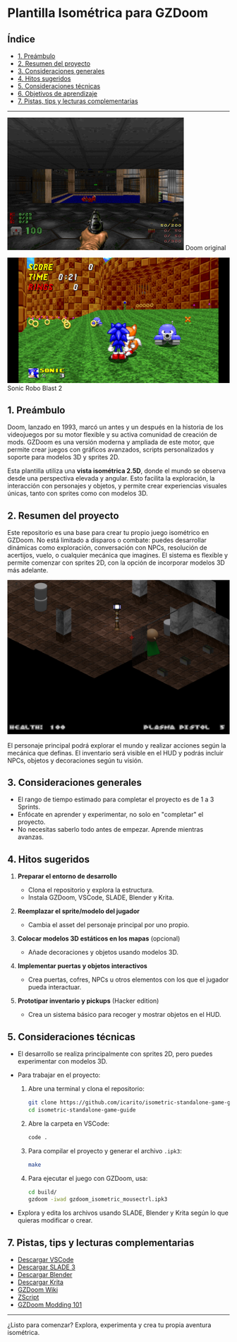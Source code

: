 # Plantilla Isométrica para GZDoom

## Índice

* [1. Preámbulo](#1-preámbulo)
* [2. Resumen del proyecto](#2-resumen-del-proyecto)
* [3. Consideraciones generales](#3-consideraciones-generales)
* [4. Hitos sugeridos](#4-hitos-sugeridos)
* [5. Consideraciones técnicas](#5-consideraciones-técnicas)
* [6. Objetivos de aprendizaje](#6-objetivos-de-aprendizaje)
* [7. Pistas, tips y lecturas complementarias](#7-pistas-tips-y-lecturas-complementarias)

***

![](./gzdoomgameplay.png)
Doom original

![](./sonic_robo_blast.jpg)
Sonic Robo Blast 2

## 1. Preámbulo

Doom, lanzado en 1993, marcó un antes y un después en la historia de los videojuegos por su motor flexible y su activa comunidad de creación de mods. GZDoom es una versión moderna y ampliada de este motor, que permite crear juegos con gráficos avanzados, scripts personalizados y soporte para modelos 3D y sprites 2D.

Esta plantilla utiliza una **vista isométrica 2.5D**, donde el mundo se observa desde una perspectiva elevada y angular. Esto facilita la exploración, la interacción con personajes y objetos, y permite crear experiencias visuales únicas, tanto con sprites como con modelos 3D.

## 2. Resumen del proyecto

Este repositorio es una base para crear tu propio juego isométrico en GZDoom. No está limitado a disparos o combate: puedes desarrollar dinámicas como exploración, conversación con NPCs, resolución de acertijos, vuelo, o cualquier mecánica que imagines. El sistema es flexible y permite comenzar con sprites 2D, con la opción de incorporar modelos 3D más adelante.

![](./screenshot1.png)

El personaje principal podrá explorar el mundo y realizar acciones según la mecánica que definas. El inventario será visible en el HUD y podrás incluir NPCs, objetos y decoraciones según tu visión.

## 3. Consideraciones generales

* El rango de tiempo estimado para completar el proyecto es de 1 a 3 Sprints.
* Enfócate en aprender y experimentar, no solo en "completar" el proyecto.
* No necesitas saberlo todo antes de empezar. Aprende mientras avanzas.

## 4. Hitos sugeridos

1. **Preparar el entorno de desarrollo**
   - Clona el repositorio y explora la estructura.
   - Instala GZDoom, VSCode, SLADE, Blender y Krita.

2. **Reemplazar el sprite/modelo del jugador**
   - Cambia el asset del personaje principal por uno propio.

3. **Colocar modelos 3D estáticos en los mapas** (opcional)
   - Añade decoraciones y objetos usando modelos 3D.

4. **Implementar puertas y objetos interactivos**
   - Crea puertas, cofres, NPCs u otros elementos con los que el jugador pueda interactuar.

5. **Prototipar inventario y pickups** (Hacker edition)
   - Crea un sistema básico para recoger y mostrar objetos en el HUD.

## 5. Consideraciones técnicas

- El desarrollo se realiza principalmente con sprites 2D, pero puedes experimentar con modelos 3D.
- Para trabajar en el proyecto:
  1. Abre una terminal y clona el repositorio:
     ```sh
     git clone https://github.com/icarito/isometric-standalone-game-guide.git
     cd isometric-standalone-game-guide
     ```
  2. Abre la carpeta en VSCode:
     ```sh
     code .
     ```
  3. Para compilar el proyecto y generar el archivo `.ipk3`:
     ```sh
     make
     ```
  4. Para ejecutar el juego con GZDoom, usa:
     ```sh
     cd build/
     gzdoom -iwad gzdoom_isometric_mousectrl.ipk3
     ```

- Explora y edita los archivos usando SLADE, Blender y Krita según lo que quieras modificar o crear.

## 7. Pistas, tips y lecturas complementarias

- [Descargar VSCode](https://code.visualstudio.com/)
- [Descargar SLADE 3](https://slade.mancubus.net/)
- [Descargar Blender](https://www.blender.org/download/)
- [Descargar Krita](https://krita.org/es/download/)
- [GZDoom Wiki](https://zdoom.org/wiki/Main_Page)
- [ZScript](https://zdoom.org/wiki/ZScript)
- [GZDoom Modding 101](https://dileepvr.github.io/gzdoom_modding_101/)

***

¿Listo para comenzar? Explora, experimenta y crea tu propia aventura isométrica.
